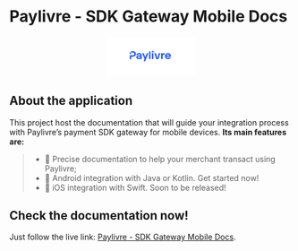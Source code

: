 # Paylivre - SDK Gateway Mobile Docs

<div align="center">
  <img src="/static/banner.png" width="31.5%"/> 
</div>

## About the application

This project host the documentation that will guide your integration process with Paylivre’s payment SDK gateway for mobile devices.
**Its main features are:**

> - 📝 Precise documentation to help your merchant transact using Paylivre;
> - 📱 Android integration with Java or Kotlin. Get started now!
> - 📱 iOS integration with Swift. Soon to be released!

## Check the documentation now!

Just follow the live link: <a href="https://paylivre.github.io/sdk-gateway-mobile-docs/" target="_blank">Paylivre - SDK Gateway Mobile Docs</a>.
